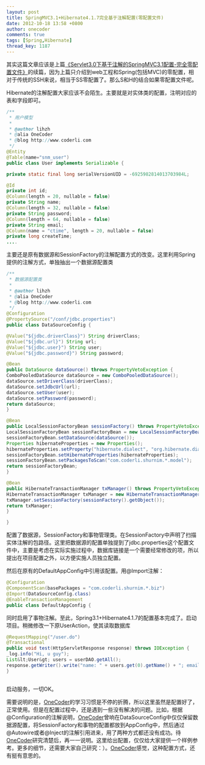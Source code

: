 ```yaml
---
layout: post
title: SpringMVC3.1+Hibernate4.1.7完全基于注解配置(零配置文件)
date: 2012-10-18 13:58 +0800
author: onecoder
comments: true
tags: [Spring,Hibernate]
thread_key: 1187
---
```

其实这篇文章应该是上篇<a href="http://www.coderli.com/springmvc-servlet3-code-bases-configuration">《Servlet3.0下基于注解的SpringMVC3.1配置-完全零配置文件》</a>的续篇，因为上篇只介绍到web工程和Spring(包括MVC)的零配置，相对于传统的SSH来说，相当于SS零配置了。那么S和H的结合如果零配置文件呢。

Hibernate的注解配置大家应该不会陌生。主要就是对实体类的配置，注明对应的表和字段即可。

```java
/**
 * 用户模型
 * 
 * @author lihzh
 * @alia OneCoder
 * @blog http://www.coderli.com
 */
@Entity
@Table(name="snm_user")
public class User implements Serializable {

private static final long serialVersionUID = -6925982814013703984L;

@Id
private int id;
@Column(length = 20, nullable = false)
private String name;
@Column(length = 32, nullable = false)
private String password;
@Column(length = 64, nullable = false)
private String email;
@Column(name = "ctime", length = 20, nullable = false)
private long createTime;
....
```

主要还是原有数据源和SessionFactory的注解配置方式的改变。这里利用Spring提供的注解方式，单独抽出一个数据源配置类

```java
/**
 * 数据源配置类
 * 
 * @author lihzh
 * @alia OneCoder
 * @blog http://www.coderli.com
 */
@Configuration
@PropertySource("/conf/jdbc.properties")
public class DataSourceConfig {

@Value("${jdbc.driverClass}") String driverClass;
@Value("${jdbc.url}") String url;
@Value("${jdbc.user}") String user;
@Value("${jdbc.password}") String password;

@Bean
public DataSource dataSource() throws PropertyVetoException {
ComboPooledDataSource dataSource = new ComboPooledDataSource();
dataSource.setDriverClass(driverClass);
dataSource.setJdbcUrl(url);
dataSource.setUser(user);
dataSource.setPassword(password);
return dataSource;
}

@Bean
public LocalSessionFactoryBean sessionFactory() throws PropertyVetoException {
LocalSessionFactoryBean sessionFactoryBean = new LocalSessionFactoryBean();
sessionFactoryBean.setDataSource(dataSource());
Properties hibernateProperties = new Properties();
hibernateProperties.setProperty("hibernate.dialect", "org.hibernate.dialect.MySQLDialect");
sessionFactoryBean.setHibernateProperties(hibernateProperties);
sessionFactoryBean.setPackagesToScan("com.coderli.shurnim.*.model");
return sessionFactoryBean;
}

@Bean
public HibernateTransactionManager txManager() throws PropertyVetoException {
HibernateTransactionManager txManager = new HibernateTransactionManager();
txManager.setSessionFactory(sessionFactory().getObject());
return txManager;
}

}
```

配置了数据源，SessionFactory和事物管理类。在SessionFactory中声明了扫描实体注解的包路径。这里把数据源的配置单独提到了jdbc.properties这个配置文件中，主要是考虑在实际实施过程中，数据库链接是一个需要经常修改的项，所以提出在项目配置之外，以方便实施人员独立配置。

然后在原有的DefaultAppConfig中引用该配置。用@Import注解：

```java
@Configuration
@ComponentScan(basePackages = "com.coderli.shurnim.*.biz")
@Import(DataSourceConfig.class)
@EnableTransactionManagement
public class DefaultAppConfig {
```

同时启用了事物注解。至此，Spring3.1+Hibernate4.1.7的配置基本完成了。启动项目。稍微修改一下原UserAction，使其读取数据库

```java
@RequestMapping("/user.do")
@Transactional
public void test(HttpServletResponse response) throws IOException {
_log.info("Hi, u guy");
List&lt;User&gt; users = userDAO.getAll();
response.getWriter().write("name: " + users.get(0).getName() + "; email: " + users.get(0).getEmail());
}
```

<p style="text-align: center; ">
		<img alt="" src="http://onecoder.qiniudn.com/8wuliao/ClHs5jT9/115Gdw.jpg" /></p>

启动服务，一切OK。

需要说明的是，<a href="http://www.coderli.com">OneCoder</a>的学习习惯是不停的折腾，所以这里虽然是配置好了，正常使用。但是在配置过程中，还是遇到一些没有解决的问题。比如，根据@Configuration的注解说明，<a href="http://www.coderli.com">OneCoder</a>曾响在DataSourceConfig中仅仅保留数据源配置，将SessionFactory和事物的配置都放到AppConfig中，然后通过@Autowire或者@Inject的注解引用进来，用了两种方式都还没有成功。待<a href="http://www.coderli.com">OneCoder</a>研究清楚后，再一一说明。这里给出配置，仅仅给大家提供一个样例参考。更多的细节，还需要大家自己研究：）。<a href="http://www.coderli.com">OneCoder</a>感觉，这种配置方式，还有挺有意思的。